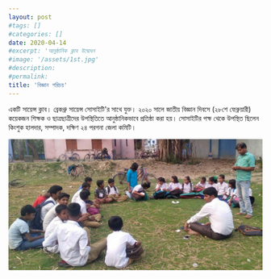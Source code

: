 ```yaml
---
layout: post
#tags: []
#categories: []
date: 2020-04-14
#excerpt: 'আনুষ্ঠানিক ক্লাব উদ্বোধন
#image: '/assets/1st.jpg'
#description:
#permalink:
title: 'বিজ্ঞান পরিচয়'
---
```



একটি সায়েন্স ক্লাব। ব্রেকথ্রু সায়েন্স সোসাইটি'র সাথে যুক্ত। ২০২০ সালে জাতীয় বিজ্ঞান দিবসে (২৮শে ফেব্রুয়ারী) কয়েকজন শিক্ষক ও ছাত্রছাত্রীদের উপস্থিতিতে আনুষ্ঠানিকভাবে প্রতিষ্ঠা করা হয়। সোসাইটির পক্ষ থেকে উপস্থিত ছিলেন কিংশুক হালদার, সম্পাদক, দক্ষিণ ২৪ পরগনা জেলা কমিটি।

<img src="/assets/img/fst.png">